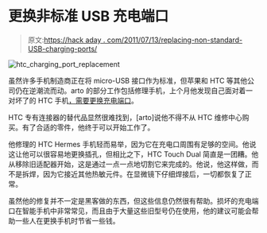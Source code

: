 # 更换非标准 USB 充电端口

> 原文:[https://hack aday . com/2011/07/13/replacing-non-standard-USB-charging-ports/](https://hackaday.com/2011/07/13/replacing-non-standard-usb-charging-ports/)

![htc_charging_port_replacement](../Images/1553bee850c2c4330479c5de5136a955.png "htc_charging_port_replacement")

虽然许多手机制造商正在将 micro-USB 接口作为标准，但苹果和 HTC 等其他公司仍在逆潮流而动。arto 的部分工作包括修理手机，上个月他发现自己面对着一对坏了的 HTC 手机[，需要更换充电端口](http://amazingdiy.wordpress.com/2011/07/13/htc-connector-repairs/)。

HTC 专有连接器的替代品显然很难找到，[arto]说他不得不从 HTC 维修中心购买。有了合适的零件，他终于可以开始工作了。

他修理的 HTC Hermes 手机轻而易举，因为它在充电口周围有足够的空间。他说这让他可以很容易地更换插孔，但相比之下，HTC Touch Dual 简直是一团糟。他从移除旧适配器开始，这是通过一点一点地切割它来完成的。他说，他这样做，而不是拆焊，因为它接近其他热敏元件。在显微镜下仔细焊接后，一切都恢复了正常。

虽然他的修复并不一定是黑客做的东西，但这些信息仍然很有帮助。损坏的充电端口在智能手机中非常常见，而且由于大量这些旧型号仍在使用，他的建议可能会帮助一些人在更换手机时节省一些钱。